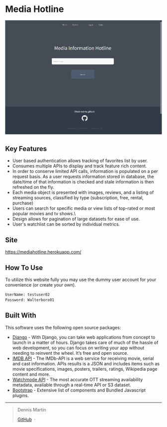 

#                                              Media Hotline 




![screenshot](https://github.com/denniseugenemartin/Media/blob/main/screenshot.png)

## Key Features

* User based authentication allows tracking of favorites list by user.
* Consumes multiple APIs to display and track feature rich content.
* In order to conserve limited API calls, information is populated on a  per request basis. As a user requests information stored in database,  the date/time of that information is checked and stale information is  then refreshed on the fly.
*  Each media object is presented with  images, reviews, and a listing of streaming sources, classified by type  (subscription, free, rental, purchase)
* Users can search for specific media or view lists of top-rated or most popular movies and tv shows.\
* Design allows for pagination of large datasets for ease of use.
* User's watchlist can be sorted by individual metrics.

## Site

https://mediahotline.herokuapp.com/

## How To Use

To utilize this website fully you may use the dummy user account for your convenience (or create your own).

```bash
UserName: testuser02
Password: Walterboro01
```



## Built With

This software uses the following open source packages:

- [Django](https://www.djangoproject.com/start/) - With Django, you can take web applications from concept to launch in a matter of hours. Django takes care of much of the hassle of web  development, so you can focus on writing your app without needing to  reinvent the wheel. It’s free and open source.
- [IMDB API](https://imdb-api.com/) - The IMDb-API is a web service for receiving movie, serial and cast  information. APIs results is a JSON and includes items such as movie  specifications, images, posters, trailers, ratings, Wikipedia page  content and more.
- [Watchmode API](https://api.watchmode.com/docs/) - The most accurate OTT streaming availability metadata, available through a real-time API or S3 dataset.
-  [Bootstrap](http://getbootstrap.com/) - Extensive list of components and  Bundled Javascript plugins.

---

> Dennis Martin
>
> [GitHub](https://github.com/denniseugenemartin/) &nbsp;&middot;&nbsp; 

